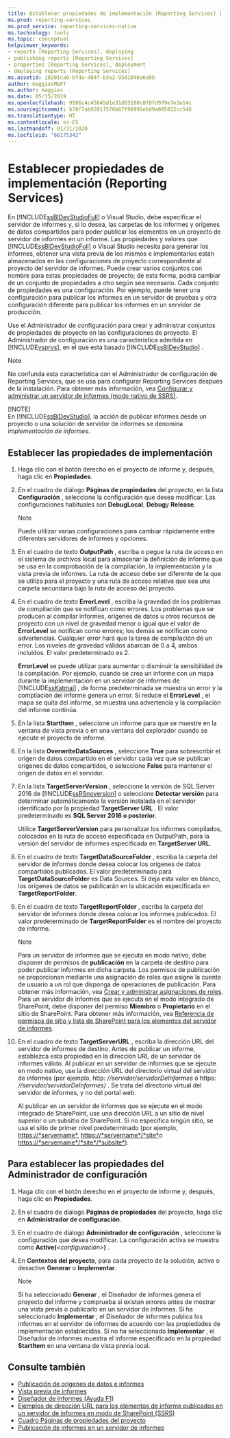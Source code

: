 ```yaml
---
title: Establecer propiedades de implementación (Reporting Services) | Microsoft Docs
ms.prod: reporting-services
ms.prod_service: reporting-services-native
ms.technology: tools
ms.topic: conceptual
helpviewer_keywords:
- reports [Reporting Services], deploying
- publishing reports [Reporting Services]
- properties [Reporting Services], deployment
- deploying reports [Reporting Services]
ms.assetid: 18201ca0-bf4a-484f-b3a2-95d1046a6a9b
author: maggiesMSFT
ms.author: maggies
ms.date: 05/15/2019
ms.openlocfilehash: 9106c4c45845d1e31d65180c8f0fd979e7e3e14c
ms.sourcegitcommit: b78f7ab9281f570b87f96991ebd9a095812cc546
ms.translationtype: HT
ms.contentlocale: es-ES
ms.lasthandoff: 01/31/2020
ms.locfileid: "66175342"
---
```

# <a name="set-deployment-properties-reporting-services"></a>Establecer propiedades de implementación (Reporting Services)

  En [!INCLUDE[ssBIDevStudioFull](../../includes/ssbidevstudiofull-md.md)] o Visual Studio, debe especificar el servidor de informes y, si lo desea, las carpetas de los informes y orígenes de datos compartidos para poder publicar los elementos en un proyecto de servidor de informes en un informe. Las propiedades y valores que [!INCLUDE[ssBIDevStudioFull](../../includes/ssbidevstudiofull-md.md)] o Visual Studio necesita para generar los informes, obtener una vista previa de los mismos e implementarlos están almacenados en las configuraciones de proyecto correspondiente al proyecto del servidor de informes. Puede crear varios conjuntos con nombre para estas propiedades de proyecto; de esta forma, podrá cambiar de un conjunto de propiedades a otro según sea necesario. Cada conjunto de propiedades es una configuración. Por ejemplo, puede tener una configuración para publicar los informes en un servidor de pruebas y otra configuración diferente para publicar los informes en un servidor de producción.  
  
 Use el Administrador de configuración para crear y administrar conjuntos de propiedades de proyecto en las configuraciones de proyecto. El Administrador de configuración es una característica admitida en [!INCLUDE[vsprvs](../../includes/vsprvs-md.md)], en el que está basado [!INCLUDE[ssBIDevStudio](../../includes/ssbidevstudio-md.md)] .  
  
> [!NOTE]  
> No confunda esta característica con el Administrador de configuración de Reporting Services, que se usa para configurar Reporting Services después de la instalación. Para obtener más información, vea [Configurar y administrar un servidor de informes &#40;modo nativo de SSRS&#41;](../../reporting-services/report-server/configure-and-administer-a-report-server-ssrs-native-mode.md).  
>
> [!NOTE]  
> En [!INCLUDE[ssBIDevStudio](../../includes/ssbidevstudio-md.md)], la acción de publicar informes desde un proyecto o una solución de servidor de informes se denomina *implementación de informes*.  
  
## <a name="to-set-deployment-properties"></a>Establecer las propiedades de implementación
  
1. Haga clic con el botón derecho en el proyecto de informe y, después, haga clic en **Propiedades**.  
  
2. En el cuadro de diálogo **Páginas de propiedades** del proyecto, en la lista **Configuración** , seleccione la configuración que desea modificar. Las configuraciones habituales son **DebugLocal**, **Debug**y **Release**.  
  
    > [!NOTE]  
    > Puede utilizar varias configuraciones para cambiar rápidamente entre diferentes servidores de informes y opciones.  
  
3. En el cuadro de texto **OutputPath**  , escriba o pegue la ruta de acceso en el sistema de archivos local para almacenar la definición de informe que se usa en la comprobación de la compilación, la implementación y la vista previa de informes. La ruta de acceso debe ser diferente de la que se utiliza para el proyecto y una ruta de acceso relativa que sea una carpeta secundaria bajo la ruta de acceso del proyecto.  
  
4. En el cuadro de texto **ErrorLevel**  , escriba la gravedad de los problemas de compilación que se notifican como errores. Los problemas que se producen al compilar informes, orígenes de datos u otros recursos de proyecto con un nivel de gravedad menor o igual que el valor de **ErrorLevel**  se notifican como errores; los demás se notifican como advertencias. Cualquier error hará que la tarea de compilación dé un error. Los niveles de gravedad válidos abarcan de 0 a 4, ambos incluidos. El valor predeterminado es 2.  
  
     **ErrorLevel** se puede utilizar para aumentar o disminuir la sensibilidad de la compilación. Por ejemplo, cuando se crea un informe con un mapa durante la implementación en un servidor de informes de [!INCLUDE[ssKatmai](../../includes/sskatmai-md.md)] , de forma predeterminada se muestra un error y la compilación del informe genera un error. Si reduce el **ErrorLevel** , el mapa se quita del informe, se muestra una advertencia y la compilación del informe continúa.  
  
5. En la lista **StartItem**  , seleccione un informe para que se muestre en la ventana de vista previa o en una ventana del explorador cuando se ejecute el proyecto de informe.  
  
6. En la lista **OverwriteDataSources** , seleccione **True** para sobrescribir el origen de datos compartido en el servidor cada vez que se publican orígenes de datos compartidos, o seleccione **False** para mantener el origen de datos en el servidor.  
  
7. En la lista **TargetServerVersion** , seleccione la versión de SQL Server 2016 de [!INCLUDE[ssRSnoversion](../../includes/ssrsnoversion-md.md)] o seleccione **Detectar versión** para determinar automáticamente la versión instalada en el servidor identificado por la propiedad **TargetServer URL** . El valor predeterminado es **SQL Server 2016 o posterior**.  
  
     Utilice **TargetServerVersion** para personalizar los informes compilados, colocados en la ruta de acceso especificada en OutputPath, para la versión del servidor de informes especificada en **TargetServer URL**.  
  
8. En el cuadro de texto **TargetDataSourceFolder** , escriba la carpeta del servidor de informes donde desea colocar los orígenes de datos compartidos publicados. El valor predeterminado para **TargetDataSourceFolder** es Data Sources. Si deja esta valor en blanco, los orígenes de datos se publicarán en la ubicación especificada en **TargetReportFolder**.  
  
9. En el cuadro de texto **TargetReportFolder** , escriba la carpeta del servidor de informes donde desea colocar los informes publicados. El valor predeterminado de **TargetReportFolder**  es el nombre del proyecto de informe.  
  
    > [!NOTE]  
    > Para un servidor de informes que se ejecuta en modo nativo, debe disponer de permisos de **publicación** en la carpeta de destino para poder publicar informes en dicha carpeta. Los permisos de publicación se proporcionan mediante una asignación de roles que asigne la cuenta de usuario a un rol que disponga de operaciones de publicación. Para obtener más información, vea [Crear y administrar asignaciones de roles](../../reporting-services/security/create-and-manage-role-assignments.md). Para un servidor de informes que se ejecuta en el modo integrado de SharePoint, debe disponer del permiso **Miembro** o **Propietario** en el sitio de SharePoint. Para obtener más información, vea [Referencia de permisos de sitio y lista de SharePoint para los elementos del servidor de informes](../../reporting-services/security/sharepoint-site-and-list-permission-reference-for-report-server-items.md).  
  
10. En el cuadro de texto **TargetServerURL** , escriba la dirección URL del servidor de informes de destino. Antes de publicar un informe, establezca esta propiedad en la dirección URL de un servidor de informes válido. Al publicar en un servidor de informes que se ejecute en modo nativo, use la dirección URL del directorio virtual del servidor de informes (por ejemplo, http: *//servidor/servidorDeInformes* o https: *//servidor/servidorDeInformes)* . Se trata del directorio virtual del servidor de informes, y no del portal web.  
  
     Al publicar en un servidor de informes que se ejecute en el modo integrado de SharePoint, use una dirección URL a un sitio de nivel superior o un subsitio de SharePoint. Si no especifica ningún sitio, se usa el sitio de primer nivel predeterminado (por ejemplo, <https://*servername*>, <https://*servername*/*site*>o <https://*servername*/*site*/*subsite*>).  
  
## <a name="to-set-configuration-manager-properties"></a>Para establecer las propiedades del Administrador de configuración  
  
1. Haga clic con el botón derecho en el proyecto de informe y, después, haga clic en **Propiedades**.  
  
2. En el cuadro de diálogo **Páginas de propiedades** del proyecto, haga clic en **Administrador de configuración**.  
  
3. En el cuadro de diálogo **Administrador de configuración** , seleccione la configuración que desea modificar. La configuración activa se muestra como **Active(***\<configuración>***)** .  
  
4. En **Contextos del proyecto**, para cada proyecto de la solución, active o desactive **Generar** o **Implementar**.  
  
    > [!NOTE]  
    > Si ha seleccionado **Generar** , el Diseñador de informes genera el proyecto del informe y comprueba si existen errores antes de mostrar una vista previa o publicarlo en un servidor de informes. Si ha seleccionado **Implementar** , el Diseñador de informes publica los informes en el servidor de informes de acuerdo con las propiedades de implementación establecidas. Si no ha seleccionado **Implementar** , el Diseñador de informes muestra el informe especificado en la propiedad **StartItem** en una ventana de vista previa local.  
  
## <a name="see-also"></a>Consulte también  

- [Publicación de orígenes de datos e informes](../../reporting-services/reports/publishing-data-sources-and-reports.md)
- [Vista previa de informes](../../reporting-services/reports/previewing-reports.md)
- [Diseñador de informes (Ayuda F1)](../../reporting-services/tools/report-designer-f1-help.md)
- [Ejemplos de dirección URL para los elementos de informe publicados en un servidor de informes en modo de SharePoint &#40;SSRS&#41;](../../reporting-services/tools/url-examples-for-items-on-a-report-server-sharepoint-mode.md)
- [Cuadro Páginas de propiedades del proyecto](../../reporting-services/tools/project-property-pages-dialog-box.md)
- [Publicación de informes en un servidor de informes](../../reporting-services/reports/publishing-reports-to-a-report-server.md)
